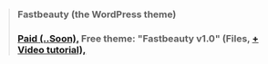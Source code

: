 > ### Fastbeauty (the WordPress theme)
> ### [Paid (..Soon),](https://youtube.com/@VideoCovery) Free theme: "Fastbeauty v1.0" (Files, [+ Video tutorial),](https://youtube.com/@VideoCovery)
